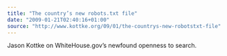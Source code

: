 ```yaml
---
title: "The country’s new robots.txt file"
date: "2009-01-21T02:40:16+01:00"
source: "http://www.kottke.org/09/01/the-countrys-new-robotstxt-file"
---
```


Jason Kottke on WhiteHouse.gov’s newfound openness to search.
